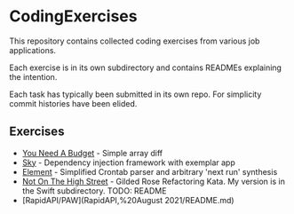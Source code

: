 # CodingExercises

This repository contains collected coding exercises from various job applications.

Each exercise is in its own subdirectory and contains READMEs explaining the intention.

Each task has typically been submitted in its own repo.  For simplicity commit histories have been elided.

## Exercises

- [You Need A Budget](You%20Need%20A%20Budget,%20March%202021/README.md) - Simple array diff
- [Sky](Sky,%20August%202021/README.md) - Dependency injection framework with exemplar app
- [Element](Element,%20August%202021) - Simplified Crontab parser and arbitrary 'next run' synthesis
- [Not On The High Street](Not%20On%20The%20High%20Street%2C%20August%202021/swift/Sources/GildedRose/GildedRose.swift) - Gilded Rose Refactoring Kata.  My version is in the Swift subdirectory.  TODO: README
- [RapidAPI/PAW](RapidAPI,%20August 2021/README.md)

